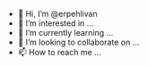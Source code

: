 - 👋 Hi, I’m @erpehlivan
- 👀 I’m interested in ...
- 🌱 I’m currently learning ...
- 💞️ I’m looking to collaborate on ...
- 📫 How to reach me ...

<!---
erpehlivan/erpehlivan is a ✨ special ✨ repository because its `README.md` (this file) appears on your GitHub profile.
You can click the Preview link to take a look at your changes.
--->
